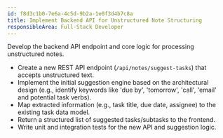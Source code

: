 ```yaml
---
id: f8d3c1b0-7e6a-4c5d-9b2a-1e0f3d4b7c8a
title: Implement Backend API for Unstructured Note Structuring
responsibleArea: Full-Stack Developer
---
```

Develop the backend API endpoint and core logic for processing unstructured notes.
*   Create a new REST API endpoint (`/api/notes/suggest-tasks`) that accepts unstructured text.
*   Implement the initial suggestion engine based on the architectural design (e.g., identify keywords like 'due by', 'tomorrow', 'call', 'email' and potential task verbs).
*   Map extracted information (e.g., task title, due date, assignee) to the existing task data model.
*   Return a structured list of suggested tasks/subtasks to the frontend.
*   Write unit and integration tests for the new API and suggestion logic.